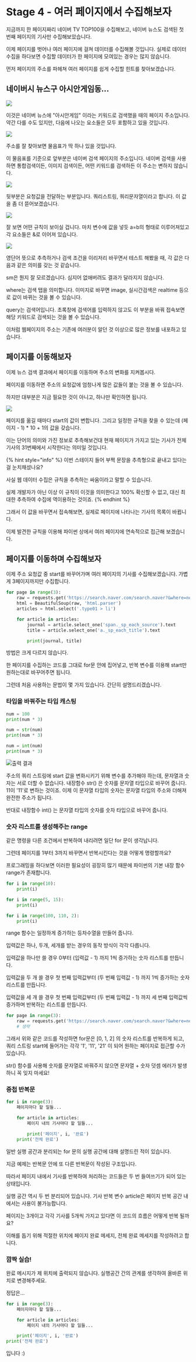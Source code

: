 # Stage 4 - 여러 페이지에서 수집해보자

지금까지 한 페이지짜리 네이버 TV TOP100을 수집해보고, 네이버 뉴스도 검색된 첫 번째 페이지의 기사만 수집해보았습니다.

이제 페이지를 벗어나 여러 페이지에 걸쳐 데이터를 수집해볼 것입니다. 실제로 데이터 수집을 하다보면 수집할 데이터가 한 페이지에 모여있는 경우는 많지 않습니다.

먼저 페이지의 주소를 파헤쳐 여러 페이지를 쉽게 수집할 힌트를 찾아보겠습니다.

## 네이버시 뉴스구 아시안게임동...

![](../.gitbook/assets/image%20%28287%29.png)

이것은 네이버 뉴스에 "아시안게임" 이라는 키워드로 검색했을 때의 페이지 주소입니다. 약간 다를 수도 있지만, 다음에 나오는 요소들은 모두 포함하고 있을 것입니다.

![](../.gitbook/assets/image%20%2884%29.png)

주소를 잘 찾아보면 물음표가 딱 하나 있을 것입니다.

이 물음표를 기준으로 앞부분은 네이버 검색 페이지의 주소입니다. 네이버 검색을 사용하면 통합검색이든, 이미지 검색이든, 어떤 키워드를 검색하든 이 주소는 변하지 않습니다.

![](../.gitbook/assets/image%20%28411%29.png)

뒷부분은 요청값을 전달하는 부분입니다. 쿼리스트링, 쿼리문자열이라고 합니다. 이 값을 좀 더 뜯어보겠습니다.

![](../.gitbook/assets/image%20%28159%29.png)

잘 보면 어떤 규칙이 보이실 겁니다. 마치 변수에 값을 넣듯 a=b의 형태로 이루어져있고 각 요소들은 &로 이어져 있습니다.

![](../.gitbook/assets/image%20%28371%29.png)

영단어 뜻으로 추측하거나 검색 조건을 이리저리 바꾸면서 테스트 해봤을 때, 각 값은 다음과 같은 의미를 갖는 것 같습니다.

sm은 뭔지 잘 모르겠습니다. 심지어 없애버려도 결과가 달라지지 않습니다.

where는 검색 탭을 의미합니다. 이미지로 바꾸면 image, 실시간검색은 realtime 등으로 값이 바뀌는 것을 볼 수 있습니다.

query는 검색어입니다. 초록창에 검색어를 입력하지 않고도 이 부분을 바꿔 접속보면 해당 키워드로 검색되는 것을 볼 수 있습니다.

이처럼 웹페이지의 주소는 기존에 여러분이 알던 것 이상으로 많은 정보를 내포하고 있습니다.

## 페이지를 이동해보자

이제 뉴스 검색 결과에서 페이지를 이동하며 주소의 변화를 지켜봅시다.

페이지를 이동하면 주소의 요청값에 엄청나게 많은 값들이 붙는 것을 볼 수 있습니다.

하지만 대부분은 지금 필요한 것이 아니고, 하나만 확인하면 됩니다.

![](../.gitbook/assets/image%20%28225%29.png)

페이지를 옮길 때마다 start의 값이 변합니다. 그리고 일정한 규칙을 찾을 수 있는데 \(페이지 - 1\) \* 10 + 1의 값을 갖습니다.

이는 단어의 의미와 가진 정보로 추측해보건대 현재 페이지가 가지고 있는 기사가 전체 기사의 31번째에서 시작한다는 의미일 것입니다.

{% hint style="info" %}
이번 스테이지 들어 부쩍 문장을 추측형으로 끝내고 있다는 걸 눈치채셨나요?

사실 웹 데이터 수집은 규칙을 추측하는 싸움이라고 말할 수 있습니다.

실제 개발자가 아닌 이상 이 규칙이 이것을 의미한다고 100% 확신할 수 없고, 대신 최대한 추측하여 수집에 역이용하는 것이죠.
{% endhint %}

그래서 이 값을 바꾸면서 접속해보면, 실제로 페이지에 나타나는 기사의 목록이 바뀝니다.

이제 발견한 규칙을 이용해 파이썬 상에서 여러 페이지에 연속적으로 접근해 보겠습니다.

## 페이지를 이동하며 수집해보자

이제 주소 요청값 중 start를 바꾸어가며 여러 페이지의 기사를 수집해보겠습니다. 가볍게 3페이지까지만 수집합니다.

```python
for page in range(3):
    raw = requests.get('https://search.naver.com/search.naver?&where=news&query=아시안게임&start=' + str(page * 10 + 1), headers={'User-Agent': 'Mozilla/5.0'}).text
    html = BeautifulSoup(raw, 'html.parser')
    articles = html.select('.type01 > li')

    for article in articles:
        journal = article.select_one('span._sp_each_source').text
        title = article.select_one('a._sp_each_title').text

        print(journal, title)
```

방법은 크게 다르지 않습니다.

한 페이지를 수집하는 코드를 그대로 for문 안에 집어넣고, 반복 변수를 이용해 start만 원하는대로 바꾸어주면 됩니다.

그런데 처음 사용하는 문법이 몇 가지 있습니다. 간단히 설명드리겠습니다.

### 타입을 바꿔주는 타입 캐스팅

```python
num = 100
print(num * 3)

num = str(num)
print(num * 3)

num = int(num)
print(num * 3)
```

![&#xCD9C;&#xB825; &#xACB0;&#xACFC;](../.gitbook/assets/image%20%2821%29.png)

주소의 쿼리 스트링에 start 값을 변화시키기 위해 변수를 추가해야 하는데, 문자열과 숫자는 서로 더할 수 없습니다. 내장함수 str\(\) 은 숫자를 문자열 타입으로 바꾸어 줍니다. 11이 '11'로 변하는 것이죠. 이제 이 문자열 타입의 숫자는 문자열 타입의 주소와 더해져 완전한 주소가 됩니다.

반대로 내장함수 int\(\) 는 문자열 타입의 숫자를 숫자 타입으로 바꾸어 줍니다.

### 숫자 리스트를 생성해주는 range

같은 명령을 다른 조건에서 반복하여 내리려면 일단 for 문이 생각납니다.

그런데 페이지를 1부터 3까지 바꾸면서 반복시킨다는 것을 어떻게 명령할까요?

프로그래밍을 하다보면 이러한 필요성이 굉장히 많기 때문에 파이썬의 기본 내장 함수 range가 존재합니다.

```python
for i in range(10):
    print(i)

for i in range(5, 15):
    print(i)

for i in range(100, 110, 2):
    print(i)
```

range 함수는 일정하게 증가하는 등차수열을 만들어 줍니다.

입력값은 하나, 두개, 세개를 받는 경우의 동작 방식이 각각 다릅니다.

입력값을 하나만 쓸 경우 0부터 \(입력값 - 1\) 까지 1씩 증가하는 숫자 리스트를 만듭니다.

입력값을 두 개 쓸 경우 첫 번째 입력값부터 \(두 번째 입력값 - 1\) 까지 1씩 증가하는 숫자 리스트를 만듭니다.

입력값을 세 개 쓸 경우 첫 번째 입력값부터 \(두 번째 입력값 - 1\) 까지 세 번째 입력값씩 증가하며 반복하는 리스트를 만듭니다.

```python
for page in range(3):
    raw = requests.get('https://search.naver.com/search.naver?&where=news&query=아시안게임&start=' + str(i * 10 + 1), headers={'User-Agent': 'Mozilla/5.0'}).text
    # 생략
```

그래서 위와 같은 코드를 작성하면 for문은 \[0, 1, 2\] 의 숫자 리스트를 반복하게 되고, 쿼리 스트링 start에 들어가는 각각 '1', '11', '21' 이 되어 원하는 페이지로 접근할 수가 있습니다.

str\(\) 함수를 사용해 숫자를 문자열로 바꿔주지 않으면 문자열 + 숫자 덧셈 에러가 발생하니 꼭 잊지 마세요!

### 중첩 반복문

```python
for i in range(3):
    페이지마다 할 일들...

    for article in articles:
        페이지 내의 기사마다 할 일들...

        print('페이지', i, '완료')
    print('전체 완료')
```

일반 실행 공간과 분리되는 for 문의 실행 공간에 대해 설명드린 적이 있습니다.

지금 예제는 반복문 안에 또 다른 반복문이 작성된 구조입니다.

따라서 페이지 내에서 기사를 반복하여 처리하는 코드들은 두 번 들여쓰기가 되어 있는 상태입니다.

실행 공간 역시 두 번 분리되어 있습니다. 기사 반복 변수 article은 페이지 반복 공간 내에서는 사용이 불가능합니다.

페이지는 3개이고 각각 기사를 5개씩 가지고 있다면 이 코드의 흐름은 어떻게 반복 될까요?

이해를 돕기 위해 적절한 위치에 페이지 완료 메세지, 전체 완료 메세지를 작성하려고 합니다.

### 깜짝 실습!

완료 메시지가 제 위치에 출력되지 않습니다. 실행공간 간의 관계를 생각하여 올바른 위치로 변경해주세요.

정답은...

```python
for i in range(3):
    페이지마다 할 일들...

    for article in articles:
        페이지 내의 기사마다 할 일들...

    print('페이지', i, '완료')
print('전체 완료')
```

입니다 :\)

